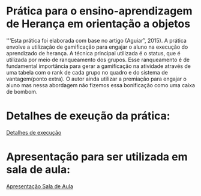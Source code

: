 # Prática para o ensino-aprendizagem de Herança em orientação a objetos

'''Esta prática foi elaborada com base no artigo (Aguiar¹, 2015). A prática envolve a utilização de gamificação para engajar o aluno na execução do aprendizado de herança. A técnica principal utilizada é o status, que é utilizada por meio de ranqueamento dos grupos. Esse ranqueamento é de fundamental importância para gerar a gamificação na atividade através de uma tabela com o rank de cada grupo no quadro e do sistema de vantagem(ponto extra). O autor ainda utilizar a premiação para engajar o aluno mas nessa abordagem não fizemos essa bonificação como uma caixa de bombom. 



 # Detalhes de exeução da prática:
 
 [Detalhes de execução](https://docs.google.com/document/d/1brqlARm3tFnBTSq5lHf3jBurQhDBn4xjPxe-JB8tZY8/edit?usp=sharing)
   
   
 # Apresentação para ser utilizada em sala de aula:
 
 
 [Apresentação Sala de Aula](https://docs.google.com/presentation/d/1K5XdHqX2N3PUPERtX1e837jm7IRuFmH2Wzwk_9OQrOs/edit?usp=sharing)
   


